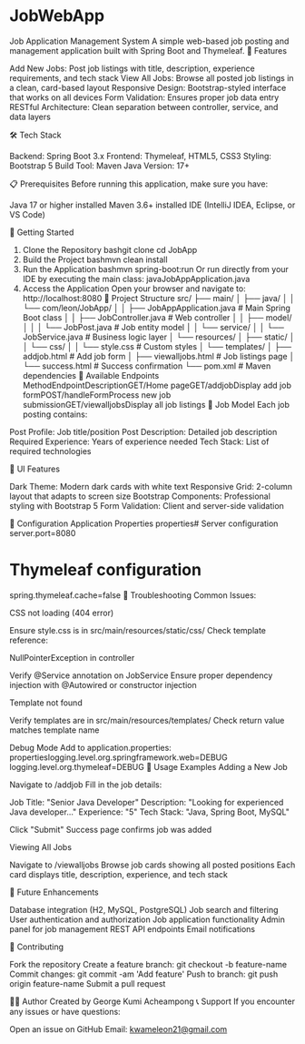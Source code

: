 # JobWebApp
Job Application Management System
A simple web-based job posting and management application built with Spring Boot and Thymeleaf.
🚀 Features

Add New Jobs: Post job listings with title, description, experience requirements, and tech stack
View All Jobs: Browse all posted job listings in a clean, card-based layout
Responsive Design: Bootstrap-styled interface that works on all devices
Form Validation: Ensures proper job data entry
RESTful Architecture: Clean separation between controller, service, and data layers

🛠️ Tech Stack

Backend: Spring Boot 3.x
Frontend: Thymeleaf, HTML5, CSS3
Styling: Bootstrap 5
Build Tool: Maven
Java Version: 17+

📋 Prerequisites
Before running this application, make sure you have:

Java 17 or higher installed
Maven 3.6+ installed
IDE (IntelliJ IDEA, Eclipse, or VS Code)

🚦 Getting Started
1. Clone the Repository
bashgit clone <your-repository-url>
cd JobApp
2. Build the Project
bashmvn clean install
3. Run the Application
bashmvn spring-boot:run
Or run directly from your IDE by executing the main class:
javaJobAppApplication.java
4. Access the Application
Open your browser and navigate to:
http://localhost:8080
📁 Project Structure
src/
├── main/
│   ├── java/
│   │   └── com/leon/JobApp/
│   │       ├── JobAppApplication.java     # Main Spring Boot class
│   │       ├── JobController.java         # Web controller
│   │       ├── model/
│   │       │   └── JobPost.java          # Job entity model
│   │       └── service/
│   │           └── JobService.java       # Business logic layer
│   └── resources/
│       ├── static/
│       │   └── css/
│       │       └── style.css            # Custom styles
│       └── templates/
│           ├── addjob.html              # Add job form
│           ├── viewalljobs.html         # Job listings page
│           └── success.html             # Success confirmation
└── pom.xml                              # Maven dependencies
🔗 Available Endpoints
MethodEndpointDescriptionGET/Home pageGET/addjobDisplay add job formPOST/handleFormProcess new job submissionGET/viewalljobsDisplay all job listings
💼 Job Model
Each job posting contains:

Post Profile: Job title/position
Post Description: Detailed job description
Required Experience: Years of experience needed
Tech Stack: List of required technologies

🎨 UI Features

Dark Theme: Modern dark cards with white text
Responsive Grid: 2-column layout that adapts to screen size
Bootstrap Components: Professional styling with Bootstrap 5
Form Validation: Client and server-side validation

🔧 Configuration
Application Properties
properties# Server configuration
server.port=8080

# Thymeleaf configuration
spring.thymeleaf.cache=false
🐛 Troubleshooting
Common Issues:

CSS not loading (404 error)

Ensure style.css is in src/main/resources/static/css/
Check template reference: <link href="/css/style.css" rel="stylesheet">


NullPointerException in controller

Verify @Service annotation on JobService
Ensure proper dependency injection with @Autowired or constructor injection


Template not found

Verify templates are in src/main/resources/templates/
Check return value matches template name



Debug Mode
Add to application.properties:
propertieslogging.level.org.springframework.web=DEBUG
logging.level.org.thymeleaf=DEBUG
📝 Usage Examples
Adding a New Job

Navigate to /addjob
Fill in the job details:

Job Title: "Senior Java Developer"
Description: "Looking for experienced Java developer..."
Experience: "5"
Tech Stack: "Java, Spring Boot, MySQL"


Click "Submit"
Success page confirms job was added

Viewing All Jobs

Navigate to /viewalljobs
Browse job cards showing all posted positions
Each card displays title, description, experience, and tech stack

🚀 Future Enhancements

 Database integration (H2, MySQL, PostgreSQL)
 Job search and filtering
 User authentication and authorization
 Job application functionality
 Admin panel for job management
 REST API endpoints
 Email notifications

🤝 Contributing

Fork the repository
Create a feature branch: git checkout -b feature-name
Commit changes: git commit -am 'Add feature'
Push to branch: git push origin feature-name
Submit a pull request

👨‍💻 Author
Created by George Kumi Acheampong
📞 Support
If you encounter any issues or have questions:

Open an issue on GitHub
Email: kwameleon21@gmail.com
